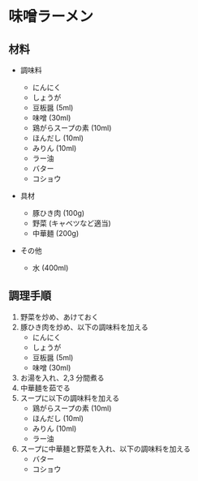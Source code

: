 # 味噌ラーメン


## 材料
- 調味料
    - にんにく
    - しょうが
    - 豆板醤 (5ml)
    - 味噌 (30ml)
    - 鶏がらスープの素 (10ml)
    - ほんだし (10ml)
    - みりん (10ml)
    - ラー油
    - バター
    - コショウ

- 具材
    - 豚ひき肉 (100g)
    - 野菜 (キャベツなど適当)
    - 中華麺 (200g)

- その他
    - 水 (400ml)

## 調理手順
1. 野菜を炒め、あけておく
2. 豚ひき肉を炒め、以下の調味料を加える
    - にんにく
    - しょうが
    - 豆板醤 (5ml)
    - 味噌 (30ml)
3. お湯を入れ、2,3 分間煮る
4. 中華麺を茹でる
5. スープに以下の調味料を加える
    - 鶏がらスープの素 (10ml)
    - ほんだし (10ml)
    - みりん (10ml)
    - ラー油
6. スープに中華麺と野菜を入れ、以下の調味料を加える
    - バター
    - コショウ


